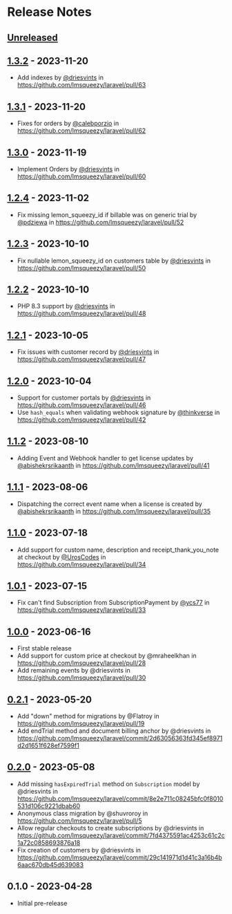 # Release Notes

## [Unreleased](https://github.com/lmsqueezy/laravel/compare/1.3.2...main)

## [1.3.2](https://github.com/lmsqueezy/laravel/compare/1.3.1...1.3.2) - 2023-11-20

- Add indexes by [@driesvints](https://github.com/driesvints) in https://github.com/lmsqueezy/laravel/pull/63

## [1.3.1](https://github.com/lmsqueezy/laravel/compare/1.3.0...1.3.1) - 2023-11-20

- Fixes for orders by [@calebporzio](https://github.com/calebporzio) in https://github.com/lmsqueezy/laravel/pull/62

## [1.3.0](https://github.com/lmsqueezy/laravel/compare/1.2.4...1.3.0) - 2023-11-19

- Implement Orders by [@driesvints](https://github.com/driesvints) in https://github.com/lmsqueezy/laravel/pull/60

## [1.2.4](https://github.com/lmsqueezy/laravel/compare/1.2.3...1.2.4) - 2023-11-02

- Fix missing lemon_squeezy_id if billable was on generic trial by [@pdziewa](https://github.com/pdziewa) in https://github.com/lmsqueezy/laravel/pull/52

## [1.2.3](https://github.com/lmsqueezy/laravel/compare/1.2.2...1.2.3) - 2023-10-10

- Fix nullable lemon_squeezy_id on customers table by [@driesvints](https://github.com/driesvints) in https://github.com/lmsqueezy/laravel/pull/50

## [1.2.2](https://github.com/lmsqueezy/laravel/compare/1.2.1...1.2.2) - 2023-10-10

- PHP 8.3 support by [@driesvints](https://github.com/driesvints) in https://github.com/lmsqueezy/laravel/pull/48

## [1.2.1](https://github.com/lmsqueezy/laravel/compare/1.2.0...1.2.1) - 2023-10-05

- Fix issues with customer record by [@driesvints](https://github.com/driesvints) in https://github.com/lmsqueezy/laravel/pull/47

## [1.2.0](https://github.com/lmsqueezy/laravel/compare/1.1.2...1.2.0) - 2023-10-04

- Support for customer portals by [@driesvints](https://github.com/driesvints) in https://github.com/lmsqueezy/laravel/pull/46
- Use `hash_equals` when validating webhook signature by [@thinkverse](https://github.com/thinkverse) in https://github.com/lmsqueezy/laravel/pull/42

## [1.1.2](https://github.com/lmsqueezy/laravel/compare/1.1.1...1.1.2) - 2023-08-10

- Adding Event and Webhook handler to get license updates by [@abishekrsrikaanth](https://github.com/abishekrsrikaanth) in https://github.com/lmsqueezy/laravel/pull/41

## [1.1.1](https://github.com/lmsqueezy/laravel/compare/1.1.0...1.1.1) - 2023-08-06

- Dispatching the correct event name when a license is created by [@abishekrsrikaanth](https://github.com/abishekrsrikaanth) in https://github.com/lmsqueezy/laravel/pull/35

## [1.1.0](https://github.com/lmsqueezy/laravel/compare/1.0.1...1.1.0) - 2023-07-18

- Add support for custom name, description and receipt_thank_you_note at checkout by [@UrosCodes](https://github.com/UrosCodes) in https://github.com/lmsqueezy/laravel/pull/34

## [1.0.1](https://github.com/lmsqueezy/laravel/compare/1.0.0...1.0.1) - 2023-07-15

- Fix can't find Subscription from SubscriptionPayment by [@ycs77](https://github.com/ycs77) in https://github.com/lmsqueezy/laravel/pull/33

## [1.0.0](https://github.com/lmsqueezy/laravel/compare/0.2.1...1.0.0) - 2023-06-16

- First stable release
- Add support for custom price at checkout by @mraheelkhan in https://github.com/lmsqueezy/laravel/pull/28
- Add remaining events by @driesvints in https://github.com/lmsqueezy/laravel/pull/30

## [0.2.1](https://github.com/lmsqueezy/laravel/compare/0.2.0...0.2.1) - 2023-05-20

- Add "down" method for migrations by @Flatroy in https://github.com/lmsqueezy/laravel/pull/19
- Add endTrial method and document billing anchor by @driesvints in https://github.com/lmsqueezy/laravel/commit/2d63056363fd345ef8971d2d1651f628ef7599f1

## [0.2.0](https://github.com/lmsqueezy/laravel/compare/0.1.0...0.2.0) - 2023-05-08

- Add missing `hasExpiredTrial` method on `Subscription` model by @driesvints in https://github.com/lmsqueezy/laravel/commit/8e2e711c08245bfc0f8010531d106c9221dbab60
- Anonymous class migration by @shuvroroy in https://github.com/lmsqueezy/laravel/pull/5
- Allow regular checkouts to create subscriptions by @driesvints in https://github.com/lmsqueezy/laravel/commit/7fd4375591ac4253c61c2c1a72c0858693876a18
- Fix creation of customers by @driesvints in https://github.com/lmsqueezy/laravel/commit/29c141971d1d41c3a16b4b6aac670db45d639083

## 0.1.0 - 2023-04-28

- Initial pre-release
